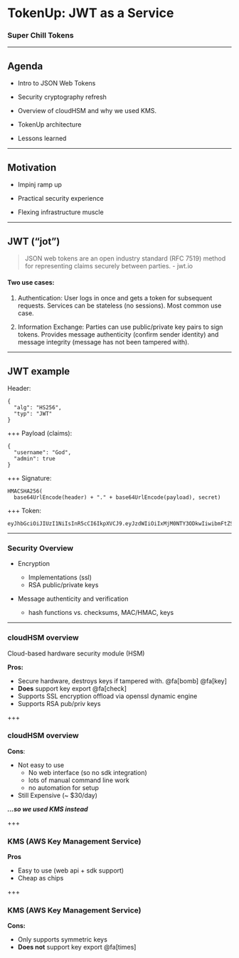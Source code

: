 # TokenUp: JWT as a Service

### Super Chill Tokens

---

## Agenda

- Intro to JSON Web Tokens

- Security cryptography refresh

- Overview of cloudHSM and why we used KMS.

- TokenUp architecture

- Lessons learned

---

## Motivation

- Impinj ramp up

- Practical security experience

- Flexing infrastructure muscle

<!-- ---?code=src/go/server.go&lang=golang&title=Golang File -->

---

## JWT (“jot”)

> JSON web tokens are an open industry standard (RFC 7519) method for  representing claims securely between parties. - jwt.io

#### Two use cases:

1. Authentication: User logs in once and gets a token for subsequent requests. Services can be stateless (no sessions). Most common use case.

2. Information Exchange: Parties can use public/private key pairs to sign tokens. Provides message authenticity (confirm sender identity) and message integrity (message has not been tampered with).

---

## JWT example

Header:
```
{
  "alg": "HS256",
  "typ": "JWT"
}
```
+++
Payload (claims):
```
{
  "username": "God",
  "admin": true
}
```
+++
Signature:
```
HMACSHA256(
  base64UrlEncode(header) + "." + base64UrlEncode(payload), secret)
```
+++
Token:
```
eyJhbGciOiJIUzI1NiIsInR5cCI6IkpXVCJ9.eyJzdWIiOiIxMjM0NTY3ODkwIiwibmFtZSI6IkpvaG4gRG9lIiwiYWRtaW4iOnRydWV9.TJVA95OrM7E2cBab30RMHrHDcEfxjoYZgeFONFh7HgQ
```

---

### Security Overview

<!-- TODO -->
- Encryption
  - Implementations (ssl)
  - RSA public/private keys

- Message authenticity and verification
  - hash functions vs. checksums, MAC/HMAC, keys

---

### cloudHSM overview

Cloud-based hardware security module (HSM)

__Pros:__
- Secure hardware, destroys keys if tampered with. @fa[bomb] @fa[key]
- __Does__ support key export @fa[check]
- Supports SSL encryption offload via openssl dynamic engine
- Supports RSA pub/priv keys

+++
### cloudHSM overview

__Cons__:
- Not easy to use
  - No web interface (so no sdk integration)
  - lots of manual command line work
  - no automation for setup
- Still Expensive (~ $30/day)

___...so we used KMS instead___

+++
### KMS (AWS Key Management Service)

__Pros__
- Easy to use (web api + sdk support)
- Cheap as chips

+++
### KMS (AWS Key Management Service)

__Cons:__
- Only supports symmetric keys
- __Does not__ support key export @fa[times]
